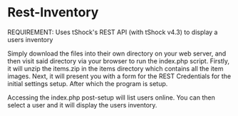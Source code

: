Rest-Inventory
==============

REQUIREMENT: Uses tShock's REST API (with tShock v4.3) to display a users inventory

Simply download the files into their own directory on your web server, and then visit said directory via your browser to run the index.php script. Firstly, it will unzip the items.zip in the items directory which contains all the item images. Next, it will present you with a form for the REST Credentials for the initial settings setup. After which the program is setup.

Accessing the index.php post-setup will list users online. You can then select a user and it will display the users inventory.

